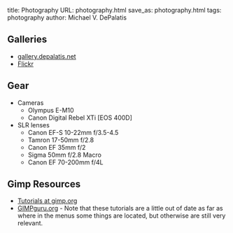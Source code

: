 title: Photography
URL: photography.html
save_as: photography.html
tags: photography
author: Michael V. DePalatis

Galleries
---------

* [gallery.depalatis.net](http://gallery.depalatis.net)
* [Flickr](http://www.flickr.com/photos/16805364@N00/)

Gear
----

* Cameras
  * Olympus E-M10
  * Canon Digital Rebel XTi [EOS 400D]
* SLR lenses
  * Canon EF-S 10-22mm f/3.5-4.5
  * Tamron 17-50mm f/2.8
  * Canon EF 35mm f/2
  * Sigma 50mm f/2.8 Macro
  * Canon EF 70-200mm f/4L

Gimp Resources
--------------

* [Tutorials at gimp.org][GIMP tutorials]
* [GIMPguru.org][] - Note that these tutorials are a little out of
  date as far as where in the menus some things are located, but
  otherwise are still very relevant.

[GIMP tutorials]: http://www.gimp.org/tutorials
[GIMPguru.org]: http://www.gimpguru.org
